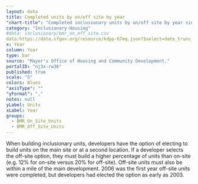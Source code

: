 ```yaml
---
layout: data
title: Completed units by on/off site by year
"chart-title": "Completed inclusionary units by on/off site by year since 1992"
category: "Inclusionary-Housing"
#data: inclusionary/bmr_on_off_site.csv
data:https://data.sfgov.org/resource/kdpp-67mq.json?$select=date_trunc_y(completion_date)+as+year,sum(total_bmrs_off_site) AS BMR_Off_Site_Units,sum(total_bmrs_on_site) AS BMR_On_Site_Units&$group=year&$where=completion_date%3E%271991-01-01%27&$order=year
x: Year
column: Year
type: bar
source: "Mayor's Office of Housing and Community Development."
portalID: "nj3x-rw36"
published: true
scale: "5"
colors: Blues
"axisType": ""
"yFormat": ","
notes: null
yLabel: Units
xLabel: Year
groups:
  - BMR_On_Site_Units
  - BMR_Off_Site_Units
---
```


When building inclusionary units, developers have the option of electing to build units on the main site or at a second location. If a developer selects the off-site option, they must build a higher percentage of units than on-site (e.g. 12% for on-site versus 20% for off-site). Off-site units must also be within a mile of the main development. 2006 was the first year off-site units were completed, but developers had elected the option as early as 2003.